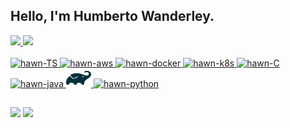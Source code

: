 ## Hello, I'm Humberto Wanderley.

<div>
  <a href="https://github.com/humbertowanderley">
  <img height="180em" src="https://github-readme-stats.vercel.app/api?username=humbertowanderley&show_icons=true&theme=dark&include_all_commits=true"/>
  <img height="180em" src="https://github-readme-stats.vercel.app/api/top-langs/?username=humbertowanderley&layout=compact&langs_count=16&theme=dark"/>
</div>

<div style="display: inline_block"><br>
  <img alt="hawn-TS" height="30", width="40" src="https://cdn.jsdelivr.net/gh/devicons/devicon/icons/typescript/typescript-original.svg" />
  <img alt="hawn-aws" height="30", width="40" src="https://cdn.jsdelivr.net/gh/devicons/devicon/icons/amazonwebservices/amazonwebservices-original-wordmark.svg" />
  <img alt="hawn-docker" height="30", width="40" src="https://cdn.jsdelivr.net/gh/devicons/devicon/icons/docker/docker-original-wordmark.svg" />
  <img alt="hawn-k8s" height="30", width="40" src="https://cdn.jsdelivr.net/gh/devicons/devicon/icons/kubernetes/kubernetes-plain-wordmark.svg" />
  <img alt="hawn-C" height="30", width="40" src="https://cdn.jsdelivr.net/gh/devicons/devicon/icons/c/c-original.svg" />
  <img alt="hawn-java" height="30", width="40" src="https://cdn.jsdelivr.net/gh/devicons/devicon/icons/java/java-original-wordmark.svg" />
  <img alt="hawn-Gradle" height="30", width="40" src="https://github.com/devicons/devicon/blob/v2.16.0/icons/gradle/gradle-original.svg" />
  <img alt="hawn-python" height="30", width="40" src="https://cdn.jsdelivr.net/gh/devicons/devicon/icons/python/python-original-wordmark.svg" />
</div>

  ##

<div>
  <a href="mailto:humberto.wanderley.neto@gmail.com" target="_blank"><img src="https://img.shields.io/badge/Gmail-D14836?style=for-the-badge&logo=gmail&logoColor=white" target="_blank"></a>
   <a href="https://www.linkedin.com/in/humberto-alves-wanderley-neto-3ab079174/" target="_blank"><img src=https://img.shields.io/badge/LinkedIn-0077B5?style=for-the-badge&logo=linkedin&logoColor=white" target="_blank"></a>
</div>
